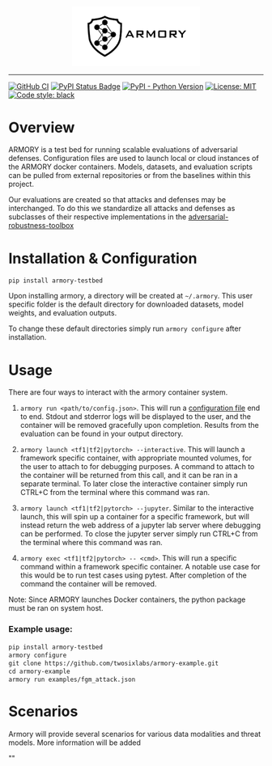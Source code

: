<div align="center">
  <img src="https://github.com/twosixlabs/armory/blob/master/tools/static_content/logo.png" width="50%" title="ARMORY logo">
</div>

-----------------
[![GitHub CI](https://github.com/twosixlabs/armory/workflows/GitHub%20CI/badge.svg)](https://github.com/twosixlabs/armory/actions?query=workflow%3A%22GitHub+CI%22)
[![PyPI Status Badge](https://badge.fury.io/py/armory-testbed.svg)](https://pypi.org/project/armory-testbed)
[![PyPI - Python Version](https://img.shields.io/pypi/pyversions/armory-testbed)](https://pypi.org/project/armory-testbed)
[![License: MIT](https://img.shields.io/badge/License-MIT-yellow.svg)](https://opensource.org/licenses/MIT)
[![Code style: black](https://img.shields.io/badge/code%20style-black-000000.svg)](https://github.com/ambv/black)

# Overview

ARMORY is a test bed for running scalable evaluations of adversarial defenses. 
Configuration files are used to launch local or cloud instances of the ARMORY docker 
containers. Models, datasets, and evaluation scripts can be pulled from external 
repositories or from the baselines within this project. 

Our evaluations are created so that attacks and defenses may be 
interchanged. To do this we standardize all attacks and defenses as subclasses of 
their respective implementations in the [adversarial-robustness-toolbox](https://github.com/IBM/adversarial-robustness-toolbox)


# Installation & Configuration
``` 
pip install armory-testbed
```

Upon installing armory, a directory will be created at `~/.armory`. This user 
specific folder is the default directory for downloaded datasets, model weights, and 
evaluation outputs. 

To change these default directories simply run `armory configure` after installation.

# Usage

There are four ways to interact with the armory container system.

1) `armory run <path/to/config.json>`. 
This will run a [configuration file](docs/configuration_files.md) end to end. Stdout 
and stderror logs will be displayed to the user, and the container will be removed 
gracefully upon completion. Results from the evaluation can be found in your output 
directory.

2) `armory launch <tf1|tf2|pytorch> --interactive`. 
This will launch a framework specific container, with appropriate mounted volumes, for 
the user to attach to for debugging purposes. A command to attach to the container will
be returned from this call, and it can be ran in a separate terminal. To later close 
the interactive container simply run CTRL+C from the terminal where this command was 
ran.

3) `armory launch <tf1|tf2|pytorch> --jupyter`. 
Similar to the interactive launch, this will spin up a container for a specific 
framework, but will instead return the web address of a jupyter lab server where 
debugging can be performed. To close the jupyter server simply run CTRL+C from the 
terminal where this command was ran.

4) `armory exec <tf1|tf2|pytorch> -- <cmd>`. 
This will run a specific command within a framework specific container. A notable use
case for this would be to run test cases using pytest. After completion of the command 
the container will be removed.

Note: Since ARMORY launches Docker containers, the python package must be ran on system host.

### Example usage:
```
pip install armory-testbed
armory configure
git clone https://github.com/twosixlabs/armory-example.git
cd armory-example
armory run examples/fgm_attack.json
```

# Scenarios
Armory will provide several scenarios for various data modalities and threat models. 
More information will be added 

""
